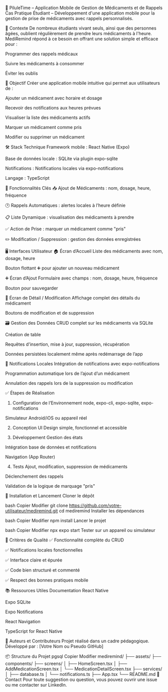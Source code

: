 📱 PiluleTime – Application Mobile de Gestion de Médicaments et de Rappels
Cas Pratique Étudiant – Développement d'une application mobile pour la gestion de prise de médicaments avec rappels personnalisés.

🧠 Contexte
De nombreux étudiants vivant seuls, ainsi que des personnes âgées, oublient régulièrement de prendre leurs médicaments à l'heure. MediRemind répond à ce besoin en offrant une solution simple et efficace pour :

Programmer des rappels médicaux

Suivre les médicaments à consommer

Éviter les oublis

🎯 Objectif
Créer une application mobile intuitive qui permet aux utilisateurs de :

Ajouter un médicament avec horaire et dosage

Recevoir des notifications aux heures prévues

Visualiser la liste des médicaments actifs

Marquer un médicament comme pris

Modifier ou supprimer un médicament

🛠️ Stack Technique
Framework mobile : React Native (Expo)

Base de données locale : SQLite via plugin expo-sqlite

Notifications : Notifications locales via expo-notifications

Langage : TypeScript

🧩 Fonctionnalités Clés
📥 Ajout de Médicaments : nom, dosage, heure, fréquence

🕑 Rappels Automatiques : alertes locales à l’heure définie

📋 Liste Dynamique : visualisation des médicaments à prendre

✅ Action de Prise : marquer un médicament comme "pris"

✏️ Modification / Suppression : gestion des données enregistrées

🖥️ Interfaces Utilisateur
🏠 Écran d’Accueil
Liste des médicaments avec nom, dosage, heure

Bouton flottant ➕ pour ajouter un nouveau médicament

➕ Écran d’Ajout
Formulaire avec champs : nom, dosage, heure, fréquence

Bouton pour sauvegarder

📝 Écran de Détail / Modification
Affichage complet des détails du médicament

Boutons de modification et de suppression

🗃️ Gestion des Données
CRUD complet sur les médicaments via SQLite

Création de table

Requêtes d'insertion, mise à jour, suppression, récupération

Données persistées localement même après redémarrage de l’app

🔔 Notifications Locales
Intégration de notifications avec expo-notifications

Programmation automatique lors de l’ajout d’un médicament

Annulation des rappels lors de la suppression ou modification

✅ Étapes de Réalisation
1. Configuration de l’Environnement
node, expo-cli, expo-sqlite, expo-notifications

Simulateur Android/iOS ou appareil réel

2. Conception UI
Design simple, fonctionnel et accessible

3. Développement
Gestion des états

Intégration base de données et notifications

Navigation (App Router)

4. Tests
Ajout, modification, suppression de médicaments

Déclenchement des rappels

Validation de la logique de marquage "pris"

🚀 Installation et Lancement
Cloner le dépôt

bash
Copier
Modifier
git clone https://github.com/votre-utilisateur/mediremind.git
cd mediremind
Installer les dépendances

bash
Copier
Modifier
npm install
Lancer le projet

bash
Copier
Modifier
npx expo start
Tester sur un appareil ou simulateur

🧪 Critères de Qualité
✅ Fonctionnalité complète du CRUD

✅ Notifications locales fonctionnelles

✅ Interface claire et épurée

✅ Code bien structuré et commenté

✅ Respect des bonnes pratiques mobile

📚 Ressources Utiles
Documentation React Native

Expo SQLite

Expo Notifications

React Navigation

TypeScript for React Native

🤝 Auteurs et Contributeurs
Projet réalisé dans un cadre pédagogique.
Développé par : [Votre Nom ou Pseudo GitHub]

📦 Structure du Projet
pgsql
Copier
Modifier
mediremind/
├── assets/
├── components/
├── screens/
│   ├── HomeScreen.tsx
│   ├── AddMedicationScreen.tsx
│   └── MedicationDetailScreen.tsx
├── services/
│   ├── database.ts
│   └── notifications.ts
├── App.tsx
└── README.md
📩 Contact
Pour toute suggestion ou question, vous pouvez ouvrir une issue ou me contacter sur LinkedIn.
